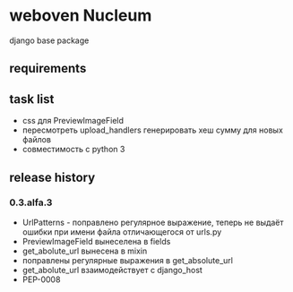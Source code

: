 # weboven Nucleum

django base package


## requirements


## task list
* css для PreviewImageField
* пересмотреть upload_handlers генерировать хеш сумму для новых файлов
* совместимость с python 3


## release history
### 0.3.alfa.3
* UrlPatterns - поправлено регулярное выражение, теперь не выдаёт ошибки при имени файла отличающегося от urls.py
* PreviewImageField вынеселена в fields
* get_abolute_url вынесена в mixin
* поправлены регулярные выражения в get_absolute_url
* get_abolute_url взаимодействует с django_host
* PEP-0008
